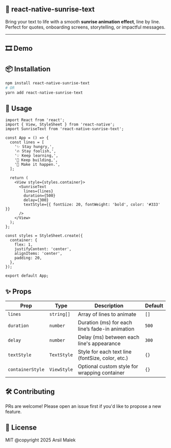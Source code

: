 ## 🌅 react-native-sunrise-text

Bring your text to life with a smooth **sunrise animation effect**, line by line.  
Perfect for quotes, onboarding screens, storytelling, or impactful messages.

---

## 🎞 Demo


## 📦 Installation

```bash
npm install react-native-sunrise-text
# OR
yarn add react-native-sunrise-text
```

## 🚀 Usage
``` tsx
import React from 'react';
import { View, StyleSheet } from 'react-native';
import SunriseText from 'react-native-sunrise-text';

const App = () => {
  const lines = [
    '✨ Stay hungry,',
    '🔥 Stay foolish,',
    '💡 Keep learning,',
    '🚀 Keep building,',
    '🌈 Make it happen.',
  ];

  return (
    <View style={styles.container}>
      <SunriseText
        lines={lines}
        duration={500}
        delay={300}
        textStyle={{ fontSize: 20, fontWeight: 'bold', color: '#333' }}
      />
    </View>
  );
};

const styles = StyleSheet.create({
  container: {
    flex: 1,
    justifyContent: 'center',
    alignItems: 'center',
    padding: 20,
  },
});

export default App;
```

## ✨ Props
| Prop             | Type        | Description                                      | Default |
| ---------------- | ----------- | ------------------------------------------------ | ------- |
| `lines`          | `string[]`  | Array of lines to animate                        | `[]`    |
| `duration`       | `number`    | Duration (ms) for each line’s fade-in animation  | `500`   |
| `delay`          | `number`    | Delay (ms) between each line's appearance        | `300`   |
| `textStyle`      | `TextStyle` | Style for each text line (fontSize, color, etc.) | `{}`    |
| `containerStyle` | `ViewStyle` | Optional custom style for wrapping container     | `{}`    |


## 🛠️ Contributing
PRs are welcome! Please open an issue first if you'd like to propose a new feature.

## 📄 License
MIT @copyright 2025 Arsil Malek
